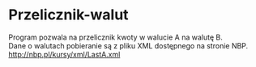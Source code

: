 # Przelicznik-walut

Program pozwala na przelicznik kwoty w walucie A na walutę B.<br>
Dane o walutach pobieranie są z pliku XML dostępnego na stronie NBP.<br>
http://nbp.pl/kursy/xml/LastA.xml
